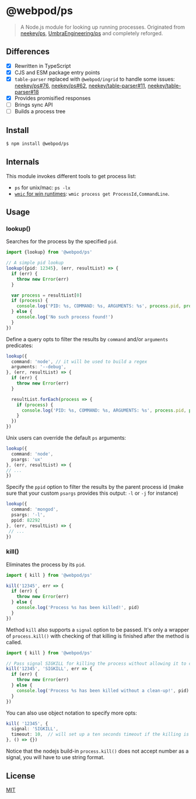 # @webpod/ps

> A Node.js module for looking up running processes. Originated from [neekey/ps](https://github.com/neekey/ps), [UmbraEngineering/ps](https://github.com/UmbraEngineering/ps) and completely reforged.

## Differences
* [x] Rewritten in TypeScript
* [x] CJS and ESM package entry points
* [x] `table-parser` replaced with `@webpod/ingrid` to handle some issues: [neekey/ps#76](https://github.com/neekey/ps/issues/76), [neekey/ps#62](https://github.com/neekey/ps/issues/62), [neekey/table-parser#11](https://github.com/neekey/table-parser/issues/11), [neekey/table-parser#18](https://github.com/neekey/table-parser/issues/18)
* [x] Provides promisified responses
* [ ] Brings sync API
* [ ] Builds a process tree

## Install
```bash
$ npm install @webpod/ps
```

## Internals
This module invokes different tools to get process list:

* `ps` for unix/mac: `ps -lx`
* [`wmic` for win runtimes](https://learn.microsoft.com/en-us/windows/win32/wmisdk/wmic): `wmic process get ProcessId,CommandLine`.

## Usage

### lookup()
Searches for the process by the specified `pid`.
```ts
import {lookup} from '@webpod/ps'

// A simple pid lookup
lookup({pid: 12345}, (err, resultList) => {
  if (err) {
    throw new Error(err)
  }

  var process = resultList[0]
  if (process) {
    console.log('PID: %s, COMMAND: %s, ARGUMENTS: %s', process.pid, process.command, process.arguments)
  } else {
    console.log('No such process found!')
  }
})
```

Define a query opts to filter the results by `command` and/or `arguments` predicates:
```ts
lookup({
  command: 'node', // it will be used to build a regex 
  arguments: '--debug',
}, (err, resultList) => {
  if (err) {
    throw new Error(err)
  }

  resultList.forEach(process => {
    if (process) {
      console.log('PID: %s, COMMAND: %s, ARGUMENTS: %s', process.pid, process.command, process.arguments);
    }
  })
})
```

Unix users can override the default `ps` arguments:
```ts
lookup({
  command: 'node',
  psargs: 'ux'
}, (err, resultList) => {
// ...
})
```

Specify the `ppid` option to filter the results by the parent process id (make sure that your custom `psargs` provides this output: `-l` or `-j` for instance)
```ts
lookup({
  command: 'mongod',
  psargs: '-l',
  ppid: 82292
}, (err, resultList) => {
 // ...
})
```

### kill()
Eliminates the process by its `pid`.

```ts
import { kill } from '@webpod/ps'

kill('12345', err => {
  if (err) {
    throw new Error(err)
  } else {
    console.log('Process %s has been killed!', pid)
  }
})
```

Method `kill` also supports a `signal` option to be passed. It's only a wrapper of `process.kill()` with checking of that killing is finished after the method is called.

```ts
import { kill } from '@webpod/ps'

// Pass signal SIGKILL for killing the process without allowing it to clean up
kill('12345', 'SIGKILL', err => {
  if (err) {
    throw new Error(err)
  } else {
    console.log('Process %s has been killed without a clean-up!', pid)
  }
})
```

You can also use object notation to specify more opts:
```ts
kill( '12345', {
  signal: 'SIGKILL',
  timeout: 10,  // will set up a ten seconds timeout if the killing is not successful
}, () => {})
```

Notice that the nodejs build-in `process.kill()` does not accept number as a signal, you will have to use string format.

## License
[MIT](./LICENSE)
